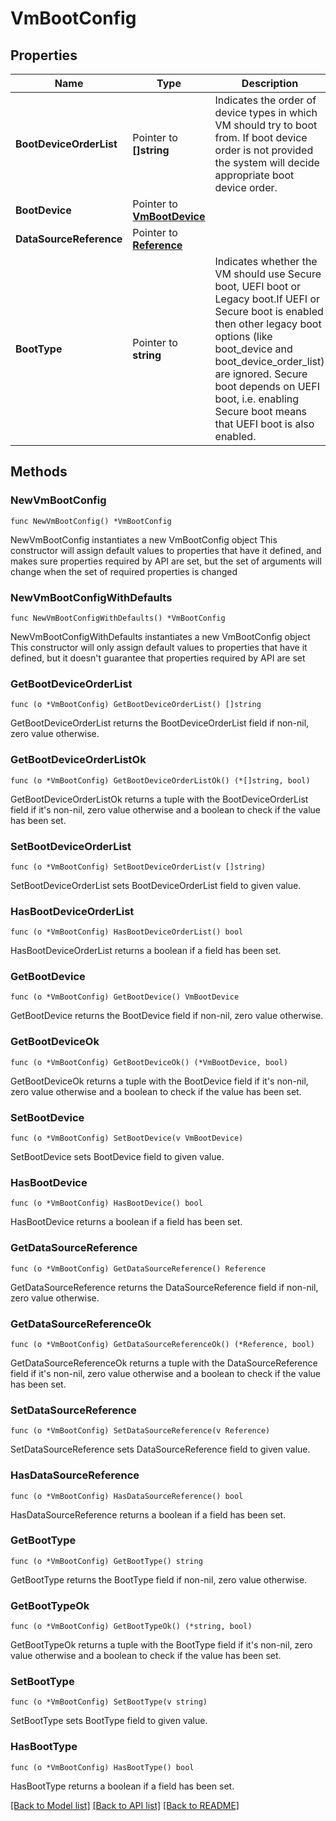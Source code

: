 # VmBootConfig

## Properties

Name | Type | Description | Notes
------------ | ------------- | ------------- | -------------
**BootDeviceOrderList** | Pointer to **[]string** | Indicates the order of device types in which VM should try to boot from. If boot device order is not provided the system will decide appropriate boot device order.  | [optional] 
**BootDevice** | Pointer to [**VmBootDevice**](VmBootDevice.md) |  | [optional] 
**DataSourceReference** | Pointer to [**Reference**](Reference.md) |  | [optional] 
**BootType** | Pointer to **string** | Indicates whether the VM should use Secure boot, UEFI boot or Legacy boot.If UEFI or Secure boot is enabled then other legacy boot options (like boot_device and boot_device_order_list) are ignored. Secure boot depends on UEFI boot, i.e. enabling Secure boot means that UEFI boot is also enabled.  | [optional] 

## Methods

### NewVmBootConfig

`func NewVmBootConfig() *VmBootConfig`

NewVmBootConfig instantiates a new VmBootConfig object
This constructor will assign default values to properties that have it defined,
and makes sure properties required by API are set, but the set of arguments
will change when the set of required properties is changed

### NewVmBootConfigWithDefaults

`func NewVmBootConfigWithDefaults() *VmBootConfig`

NewVmBootConfigWithDefaults instantiates a new VmBootConfig object
This constructor will only assign default values to properties that have it defined,
but it doesn't guarantee that properties required by API are set

### GetBootDeviceOrderList

`func (o *VmBootConfig) GetBootDeviceOrderList() []string`

GetBootDeviceOrderList returns the BootDeviceOrderList field if non-nil, zero value otherwise.

### GetBootDeviceOrderListOk

`func (o *VmBootConfig) GetBootDeviceOrderListOk() (*[]string, bool)`

GetBootDeviceOrderListOk returns a tuple with the BootDeviceOrderList field if it's non-nil, zero value otherwise
and a boolean to check if the value has been set.

### SetBootDeviceOrderList

`func (o *VmBootConfig) SetBootDeviceOrderList(v []string)`

SetBootDeviceOrderList sets BootDeviceOrderList field to given value.

### HasBootDeviceOrderList

`func (o *VmBootConfig) HasBootDeviceOrderList() bool`

HasBootDeviceOrderList returns a boolean if a field has been set.

### GetBootDevice

`func (o *VmBootConfig) GetBootDevice() VmBootDevice`

GetBootDevice returns the BootDevice field if non-nil, zero value otherwise.

### GetBootDeviceOk

`func (o *VmBootConfig) GetBootDeviceOk() (*VmBootDevice, bool)`

GetBootDeviceOk returns a tuple with the BootDevice field if it's non-nil, zero value otherwise
and a boolean to check if the value has been set.

### SetBootDevice

`func (o *VmBootConfig) SetBootDevice(v VmBootDevice)`

SetBootDevice sets BootDevice field to given value.

### HasBootDevice

`func (o *VmBootConfig) HasBootDevice() bool`

HasBootDevice returns a boolean if a field has been set.

### GetDataSourceReference

`func (o *VmBootConfig) GetDataSourceReference() Reference`

GetDataSourceReference returns the DataSourceReference field if non-nil, zero value otherwise.

### GetDataSourceReferenceOk

`func (o *VmBootConfig) GetDataSourceReferenceOk() (*Reference, bool)`

GetDataSourceReferenceOk returns a tuple with the DataSourceReference field if it's non-nil, zero value otherwise
and a boolean to check if the value has been set.

### SetDataSourceReference

`func (o *VmBootConfig) SetDataSourceReference(v Reference)`

SetDataSourceReference sets DataSourceReference field to given value.

### HasDataSourceReference

`func (o *VmBootConfig) HasDataSourceReference() bool`

HasDataSourceReference returns a boolean if a field has been set.

### GetBootType

`func (o *VmBootConfig) GetBootType() string`

GetBootType returns the BootType field if non-nil, zero value otherwise.

### GetBootTypeOk

`func (o *VmBootConfig) GetBootTypeOk() (*string, bool)`

GetBootTypeOk returns a tuple with the BootType field if it's non-nil, zero value otherwise
and a boolean to check if the value has been set.

### SetBootType

`func (o *VmBootConfig) SetBootType(v string)`

SetBootType sets BootType field to given value.

### HasBootType

`func (o *VmBootConfig) HasBootType() bool`

HasBootType returns a boolean if a field has been set.


[[Back to Model list]](../README.md#documentation-for-models) [[Back to API list]](../README.md#documentation-for-api-endpoints) [[Back to README]](../README.md)


